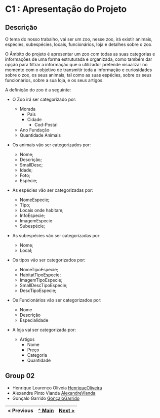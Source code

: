 # C1 : Apresentação do Projeto

## Descrição

O tema do nosso trabalho, vai ser um zoo, nesse zoo, irá existir animais, espécies, subespécies, locais, funcionários, loja e detalhes sobre o zoo.

O Âmbito do projeto é apresentar um zoo com todas as suas categorias e informações de uma forma estruturada e organizada, como também dar opção para filtrar a informação que o utilizador pretende visualizar no momento com o objetivo de transmitir toda a informação e curiosidades sobre o zoo, os seus animais, tal como as suas espécies, sobre os seus funcionários, sobre a sua loja, e os seus artigos. 

A definição do zoo é a seguinte:

- O Zoo irá ser categorizado por:
  - Morada
    - Pais
    - Cidade
      - Cod-Postal
  - Ano Fundação
  - Quantidade Animais	
		
- Os animais vão ser categorizados por:
  - Nome;
  - Descrição;
  - SmallDesc;
  - Idade;
  - Foto;
  - Espécie;

- As espécies vão ser categorizadas por:
  - NomeEspecie;
  - Tipo;
  - Locais onde habitam;
  - InfoEspecie;
  - ImagemEspecie
  - Subespécie;

- As subespécies vão ser categorizadas por:
  - Nome;
  - Local;

- Os tipos vão ser categorizados por:
  - NomeTipoEspecie;
  - HabitatTipoEspecie;
  - ImagemTipoEspecie;
  - SmallDescTipoEspecie;
  - DescTipoEspecie;

- Os Funcionários vão ser categorizados por:
  - Nome
  - Descrição
  - Especialidade

- A loja vai ser categorizada por:
  - Artigos
    - Nome
    - Preço
    - Categoria
    - Quantidade

## Group 02

* Henrique Lourenço Oliveia [HenriqueOliveira](https://github.com/HenriqueOliveira29)
* Alexandre Pinto Vianda [AlexandreVianda](https://github.com/AlexandrePViana)
* Gonçalo Garrido [GonçaloGarrido](https://github.com/GoncaloGarrido2)


< Previous | [^ Main](../README.md) | [Next >](c2.md)
:--- | :---: | ---: 